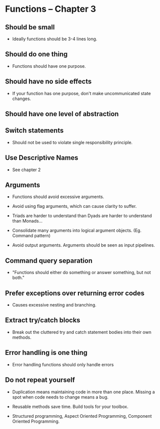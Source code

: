 # Functions – Chapter 3

## Should be small

* Ideally functions should be 3-4 lines long.

## Should do one thing

* Functions should have one purpose.

## Should have no side effects

* If your function has one purpose, don't make uncommunicated state changes.

## Should have one level of abstraction

## Switch statements

* Should not be used to violate single responsibility principle.

## Use Descriptive Names

* See chapter 2

## Arguments

* Functions should avoid excessive arguments.

* Avoid using flag arguments, which can cause clarity to suffer.

* Triads are harder to understand than Dyads are harder to understand than Monads...

* Consolidate many arguments into logical argument objects. (Eg. Command pattern) 

* Avoid output arguments. Arguments should be seen as input pipelines.

## Command query separation

* "Functions should either do something or answer something, but not both."

## Prefer exceptions over returning error codes

* Causes excessive nesting and branching.

## Extract try/catch blocks

* Break out the cluttered try and catch statement bodies into their own methods.

## Error handling is one thing

* Error handling functions should only handle errors


## Do not repeat yourself

* Duplication means maintaining code in more than one place. Missing a spot when code needs to change means a bug.

* Reusable methods save time. Build tools for your toolbox.

* Structured programming, Aspect Oriented Programming, Component Oriented Programming.





